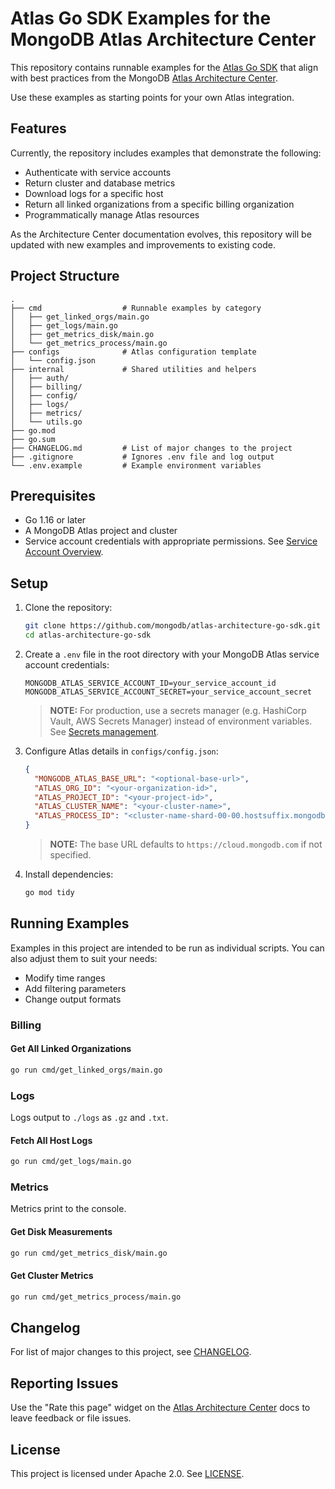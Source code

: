 # Atlas Go SDK Examples for the MongoDB Atlas Architecture Center

This repository contains runnable examples for the
[Atlas Go SDK](https://www.mongodb.com/docs/atlas/sdk/)
that align with best practices from the MongoDB
[Atlas Architecture Center](https://www.mongodb.com/docs/atlas/architecture/current/).

Use these examples as starting points for your own Atlas integration.

## Features

Currently, the repository includes examples that demonstrate the following:

- Authenticate with service accounts
- Return cluster and database metrics
- Download logs for a specific host
- Return all linked organizations from a specific billing organization
- Programmatically manage Atlas resources

As the Architecture Center documentation evolves, this repository will be updated with new examples 
and improvements to existing code. 

## Project Structure

```text
.
├── cmd                  # Runnable examples by category
│   ├── get_linked_orgs/main.go
│   ├── get_logs/main.go
│   ├── get_metrics_disk/main.go
│   └── get_metrics_process/main.go
├── configs              # Atlas configuration template
│   └── config.json
├── internal             # Shared utilities and helpers
│   ├── auth/
│   ├── billing/
│   ├── config/
│   ├── logs/
│   ├── metrics/
│   └── utils.go
├── go.mod
├── go.sum
├── CHANGELOG.md         # List of major changes to the project 
├── .gitignore           # Ignores .env file and log output
└── .env.example         # Example environment variables
```

## Prerequisites

- Go 1.16 or later
- A MongoDB Atlas project and cluster
- Service account credentials with appropriate permissions. See
  [Service Account Overview](https://www.mongodb.com/docs/atlas/api/service-accounts-overview/).

## Setup

1. Clone the repository:
   ```bash
   git clone https://github.com/mongodb/atlas-architecture-go-sdk.git
   cd atlas-architecture-go-sdk
   ```

2. Create a `.env` file in the root directory with your MongoDB Atlas service account credentials:
   ```dotenv
   MONGODB_ATLAS_SERVICE_ACCOUNT_ID=your_service_account_id
   MONGODB_ATLAS_SERVICE_ACCOUNT_SECRET=your_service_account_secret
   ```
   > **NOTE:** For production, use a secrets manager (e.g. HashiCorp Vault, AWS Secrets Manager) 
   > instead of environment variables. 
   > See [Secrets management](https://www.mongodb.com/docs/atlas/architecture/current/auth/#secrets-management).

3. Configure Atlas details in `configs/config.json`:
   ```json
   {
     "MONGODB_ATLAS_BASE_URL": "<optional-base-url>",
     "ATLAS_ORG_ID": "<your-organization-id>",
     "ATLAS_PROJECT_ID": "<your-project-id>",
     "ATLAS_CLUSTER_NAME": "<your-cluster-name>",
     "ATLAS_PROCESS_ID": "<cluster-name-shard-00-00.hostsuffix.mongodb.net:port>"
   }
   ```
   > **NOTE:** The base URL defaults to `https://cloud.mongodb.com` if not specified.

4. Install dependencies:
   ```bash
   go mod tidy
   ```

## Running Examples

Examples in this project are intended to be run as individual scripts. 
You can also adjust them to suit your needs:

- Modify time ranges
- Add filtering parameters
- Change output formats

### Billing
#### Get All Linked Organizations 
```bash
go run cmd/get_linked_orgs/main.go
```

### Logs
Logs output to `./logs` as `.gz` and `.txt`.

#### Fetch All Host Logs
```bash
go run cmd/get_logs/main.go
```

### Metrics
Metrics print to the console.

#### Get Disk Measurements
```bash
go run cmd/get_metrics_disk/main.go
```

#### Get Cluster Metrics
```bash
go run cmd/get_metrics_process/main.go
```

## Changelog

For list of major changes to this project, see [CHANGELOG](CHANGELOG.md).

## Reporting Issues

Use the "Rate this page" widget on the
[Atlas Architecture Center](https://www.mongodb.com/docs/atlas/architecture/current/)
docs to leave feedback or file issues.

## License

This project is licensed under Apache 2.0. See [LICENSE](LICENSE.md).
